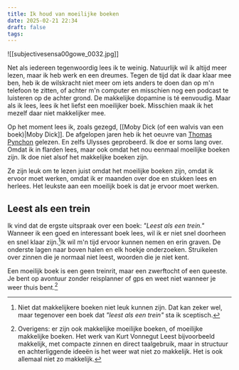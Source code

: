 ```yaml
---
title: Ik houd van moeilijke boeken
date: 2025-02-21 22:34
draft: false
tags:
---
```

![[subjectivesensa00gowe_0032.jpg]]

Net als iedereen tegenwoordig lees ik te weinig. Natuurlijk wil ik altijd meer lezen, maar ik heb werk en een dreumes. Tegen de tijd dat ik daar klaar mee ben, heb ik de wilskracht niet meer om iets anders te doen dan op m'n telefoon te zitten, of achter m'n computer en misschien nog een podcast te luisteren op de achter grond. De makkelijke dopamine is té eenvoudig. Maar als ik lees, lees ik het liefst een moeilijker boek. Misschien maak ik het mezelf daar niet makkelijker mee. 

Op het moment lees ik, zoals gezegd, [[Moby Dick (of een walvis van een boek)|Moby Dick]]. De afgelopen jaren heb ik het oeuvre van [Thomas Pynchon](https://en.m.wikipedia.org/wiki/Thomas_Pynchon) gelezen. En zelfs Ulysses geprobeerd. Ik doe er soms lang over. Omdat ik in flarden lees, maar ook omdat het nou eenmaal moeilijke boeken zijn. Ik doe niet alsof het makkelijke boeken zijn. 

Ze zijn leuk om te lezen juist omdat het moeilijke boeken zijn, omdat ik ervoor moet werken, omdat ik er maanden over doe en stukken lees en herlees. Het leukste aan een moeilijk boek is dat je ervoor moet werken. 
## Leest als een trein
Ik vind dat de ergste uitspraak over een boek: *"Leest als een trein."* Wanneer ik een goed en interessant boek lees, wil ik er niet snel doorheen en snel klaar zijn.[^1]Ik wil m'n tijd ervoor kunnen nemen en erin graven. De onderste lagen naar boven halen en elk hoekje onderzoeken. Struikelen over zinnen die je normaal niet leest, woorden die je niet kent.

Een moeilijk boek is een geen treinrit, maar een zwerftocht of een queeste. Je bent op avontuur zonder reisplanner of gps en weet niet wanneer je weer thuis bent.[^2]

[^1]: Niet dat makkelijkere boeken niet leuk kunnen zijn. Dat kan zeker wel, maar tegenover een boek dat *"leest als een trein"* sta ik sceptisch. 

[^2]: Overigens: er zijn ook makkelijke moeilijke boeken, of moeilijke makkelijke boeken. Het werk van Kurt Vonnegut Leest bijvoorbeeld makkelijk, met compacte zinnen en direct taalgebruik, maar in structuur en achterliggende ideeën is het weer wat niet zo makkelijk. Het is ook allemaal niet zo makkelijk. 


